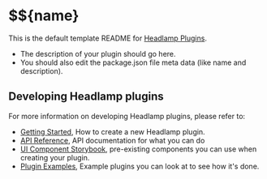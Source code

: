 # $${name}

This is the default template README for [Headlamp Plugins](https://github.com/headlamp-k8s/headlamp).

- The description of your plugin should go here.
- You should also edit the package.json file meta data (like name and description).

## Developing Headlamp plugins

For more information on developing Headlamp plugins, please refer to:

- [Getting Started](https://headlamp.dev/docs/latest/development/plugins/), How to create a new Headlamp plugin.
- [API Reference](https://headlamp.dev/docs/latest/development/api/), API documentation for what you can do
- [UI Component Storybook](https://headlamp.dev/docs/latest/development/frontend/#storybook), pre-existing components you can use when creating your plugin.
- [Plugin Examples](https://github.com/headlamp-k8s/headlamp/tree/main/plugins/examples), Example plugins you can look at to see how it's done.
